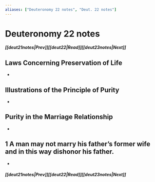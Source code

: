 ```yaml
---
aliases: ["Deuteronomy 22 notes", "Deut. 22 notes"]
---
```

# Deuteronomy 22 notes
##### <span class=arrow-left></span>[[deut21notes|Prev]]<span class=navigation-separator></span>[[deut22|Read]]<span class=navigation-separator></span>[[deut23notes|Next]]<span class=arrow-right></span>
## Laws Concerning Preservation of Life
- 
## Illustrations of the Principle of Purity
- 
## Purity in the Marriage Relationship
- 
## 1 A man may not marry his father’s former wife and in this way dishonor his father.
- 
##### <span class=arrow-left></span>[[deut21notes|Prev]]<span class=navigation-separator></span>[[deut22|Read]]<span class=navigation-separator></span>[[deut23notes|Next]]<span class=arrow-right></span>